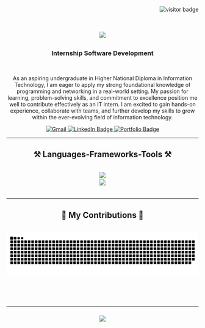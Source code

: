 <p align="right">
  <img src="https://visitor-badge.laobi.icu/badge?page_id=dulakshi-10.dulakshi-10" alt="visitor badge" />
</p>


<h1 align="center">
    <img src="https://readme-typing-svg.herokuapp.com/?font=Righteous&size=35&center=true&vCenter=true&width=500&height=70&duration=4000&lines=Hi+!+👋;+I'm+Dulakshi!;" />
</h1>

<h3 align="center">Internship Software Development</h3>

<br/>

<div align="center">
  
 As an aspiring undergraduate in Higher National Diploma in Information
Technology, I am eager to apply my strong foundational knowledge of programming
and networking in a real-world setting. My passion for learning, problem-solving
skills, and commitment to excellence position me well to contribute effectively as an IT
intern. I am excited to gain hands-on experience, collaborate with teams, and further
develop my skills to grow within the ever-evolving field of information technology.
 
 </div>
<div align="center"> 
  <p align="center"> 
    
  <a href="mailto:dulakshitsomarathna@gmail.com" target="_blank" rel="noopener noreferrer" style="margin-right:10;">
    <img src="https://img.shields.io/badge/Gmail-333333?style=for-the-badge&logo=gmail&logoColor=red" alt="Gmail" />
  </a>

 <a href="https://www.linkedin.com/in/dulakshi-somarathna-754524356" target="_blank" rel="noopener noreferrer">
  <img src="https://img.shields.io/badge/LinkedIn-0077B5?style=for-the-badge&logo=linkedin&logoColor=white" alt="LinkedIn Badge" />
</a>
<a href="https://dulakshi-10.github.io/Portfolio" target="_blank" rel="noopener noreferrer">
  <img src="https://img.shields.io/badge/Portfolio-FF5722?style=for-the-badge&logo=todoist&logoColor=white" alt="Portfolio Badge" />
</a>

</div>

 <hr/>
 
<h2 align="center">⚒️ Languages-Frameworks-Tools ⚒️</h2>
<br/>
<div align="center">
    <img src="https://skillicons.dev/icons?i=nodejs,github,python,javascript,firebase,c,java,Python" /><br>
<img src="https://skillicons.dev/icons?i=react,mysql,html,css,vscode,figma,git" />
</div>

<br/>
<hr/>

<div align="center">
  <h2>🐍 My Contributions 🐍</h2>
  <br>
  <img alt="snake eating my contributions" src="https://raw.githubusercontent.com/salesp07/salesp07/output/github-contribution-grid-snake.svg" />
  
  <br/><br/><br/>
</div>

<hr/>

<h3 align="center">
    <img src="https://readme-typing-svg.herokuapp.com/?font=Righteous&size=25&center=true&vCenter=true&width=500&height=70&duration=4000&lines=Thanks+for+visiting!+✌️;+Shoot+me+a+message+on+Linkedin!;I'm+always+down+to+collab+:)">
</h3>

<br/>
